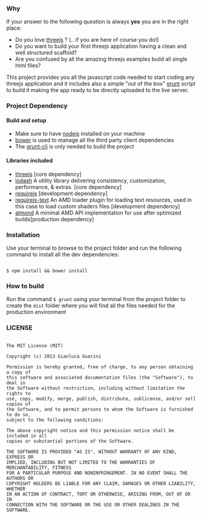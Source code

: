 ### Why

If your answer to the following question is always __yes__ you are in the right place:

- Do you love [threejs](http://threejs.org/) ? (.. if you are here of course you do!)
- Do you want to build your first threejs application having a clean and well structured scaffold? 
- Are you confused by all the amazing threejs examples build all single html files?

This project provides you all the javascript code needed to start coding any threejs application and it includes also a simple "out of the box" [grunt](http://gruntjs.com/) script to build it making the app ready to be directly uploaded to the live server.

### Project Dependency

#### Build and setup

- Make sure to have [nodejs](http://nodejs.org/) installed on your machine
- [bower](http://bower.io/) is used to manage all the third party client dependencies
- The [grunt-cli](https://github.com/gruntjs/grunt-cli) is only needed to build the project

#### Libraries included

- [threejs](http://threejs.org/) [core dependency]
- [lodash](http://lodash.com/) A utility library delivering consistency, customization, performance, & extras. [core dependency]
- [requirejs](http://requirejs.org/) [development dependency]
- [requirejs-text](https://github.com/requirejs/text) An AMD loader plugin for loading text resources, used in this case to load custom shaders files [development dependency]
- [almond](https://github.com/jrburke/almond) A minimal AMD API implementation for use after optimized builds[production dependency]

### Installation

Use your terminal to browse to the project folder and run the following command to install all the dev dependencies:

```

$ npm install && bower install

```

### How to build

Run the command `$ grunt` using your terminal from the project folder to create the ``dist`` folder where you will find all the files needed for the production environment

### LICENSE

```

The MIT License (MIT)

Copyright (c) 2013 Gianluca Guarini

Permission is hereby granted, free of charge, to any person obtaining a copy of
this software and associated documentation files (the "Software"), to deal in
the Software without restriction, including without limitation the rights to
use, copy, modify, merge, publish, distribute, sublicense, and/or sell copies of
the Software, and to permit persons to whom the Software is furnished to do so,
subject to the following conditions:

The above copyright notice and this permission notice shall be included in all
copies or substantial portions of the Software.

THE SOFTWARE IS PROVIDED "AS IS", WITHOUT WARRANTY OF ANY KIND, EXPRESS OR
IMPLIED, INCLUDING BUT NOT LIMITED TO THE WARRANTIES OF MERCHANTABILITY, FITNESS
FOR A PARTICULAR PURPOSE AND NONINFRINGEMENT. IN NO EVENT SHALL THE AUTHORS OR
COPYRIGHT HOLDERS BE LIABLE FOR ANY CLAIM, DAMAGES OR OTHER LIABILITY, WHETHER
IN AN ACTION OF CONTRACT, TORT OR OTHERWISE, ARISING FROM, OUT OF OR IN
CONNECTION WITH THE SOFTWARE OR THE USE OR OTHER DEALINGS IN THE SOFTWARE.

```

